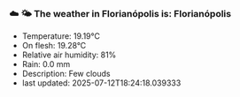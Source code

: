 ### ☁️ 🌤️  The weather in Florianópolis is: Florianópolis

- Temperature: 19.19°C
- On flesh: 19.28°C
- Relative air humidity: 81%
- Rain: 0.0 mm
- Description: Few clouds
- last updated: 2025-07-12T18:24:18.039333
